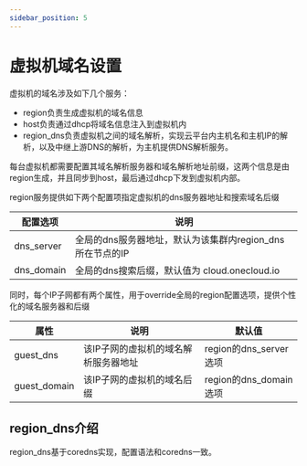 ```yaml
---
sidebar_position: 5
---
```


# 虚拟机域名设置

虚拟机的域名涉及如下几个服务：

* region负责生成虚拟机的域名信息
* host负责通过dhcp将域名信息注入到虚拟机内
* region_dns负责虚拟机之间的域名解析，实现云平台内主机名和主机IP的解析，以及中继上游DNS的解析，为主机提供DNS解析服务。

每台虚拟机都需要配置其域名解析服务器和域名解析地址前缀，这两个信息是由region生成，并且同步到host，最后通过dhcp下发到虚拟机内部。

region服务提供如下两个配置项指定虚拟机的dns服务器地址和搜索域名后缀

配置选项     | 说明
-------------|------------------------------------------------------------
dns_server   | 全局的dns服务器地址，默认为该集群内region_dns所在节点的IP 
dns_domain   | 全局的dns搜索后缀，默认值为 cloud.onecloud.io

同时，每个IP子网都有两个属性，用于override全局的region配置选项，提供个性化的域名服务器和后缀

属性         | 说明                                 | 默认值
-------------|--------------------------------------|--------------------------
guest_dns    | 该IP子网的虚拟机的域名解析服务器地址 | region的dns_server选项
guest_domain | 该IP子网的虚拟机的域名后缀           | region的dns_domain选项

## region_dns介绍

region_dns基于coredns实现，配置语法和coredns一致。

